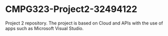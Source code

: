 # CMPG323-Project2-32494122
Project 2 repository. The project is based on Cloud and APIs with the use of apps such as Microsoft Visual Studio.
